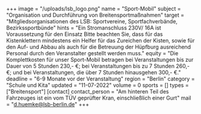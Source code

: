 +++
image = "/uploads/lsb_logo.png"
name = "Sport-Mobil"
subject = "Organisation und Durchführung von Breitensportmaßnahmen"
target = "Mitgliedsorganisationen des LSB: Sportvereine, Sportfachverbände, Bezirkssportbünde"
hints = "Ein Stromanschluss 230V/ 16A ist Voraussetzung für den Einsatz Bitte beachten Sie, dass für das Kistenklettern mindestens ein Helfer für das Zureichen der Kisten, sowie für den Auf- und Abbau als auch für die Betreuung der Hüpfburg ausreichend Personal durch den Veranstalter gestellt werden muss."
equity = "Die Komplettkosten für unser Sport-Mobil betragen bei Veranstaltungen bis zur Dauer von 5 Stunden 230,- €; bei Veranstaltungen bis zu 7 Stunden 260,- €; und bei Veranstaltungen, die über 7 Stunden hinausgehen 300,- €."
deadline = "6-9 Monate vor der Veranstaltung"
region = "Berlin"
category = "Schule und Kita"
updated = "11-07-2022"
volume = 0
sports = []
types = ["Breitensport"]
[contact]
contact_person = "Am hinteren Teil des Fahrzeuges ist ein vom TÜV geprüfter Kran, einschließlich einer Gurt"
mail = "d.huemke@lsb-berlin.de"
+++